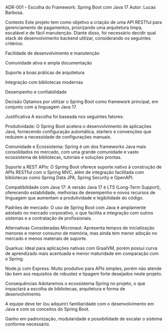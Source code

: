 ADR-001 – Escolha do Framework: Spring Boot com Java 17
Autor: Lucas Barbosa.

Contexto
Este projeto tem como objetivo a criação de uma API RESTful para gerenciamento de pagamentos, priorizando uma arquitetura limpa, escalável e de fácil manutenção. Diante disso, foi necessário decidir qual stack de desenvolvimento backend utilizar, considerando os seguintes critérios:

Facilidade de desenvolvimento e manutenção

Comunidade ativa e ampla documentação

Suporte a boas práticas de arquitetura

Integração com bibliotecas modernas

Desempenho e confiabilidade

Decisão
Optamos por utilizar o Spring Boot como framework principal, em conjunto com a linguagem Java 17.

Justificativa
A escolha foi baseada nos seguintes fatores:

Produtividade: O Spring Boot acelera o desenvolvimento de aplicações Java, fornecendo configuração automática, starters e convenções que reduzem a necessidade de configurações manuais.

Comunidade e Ecossistema: Spring é um dos frameworks Java mais consolidados no mercado, com uma grande comunidade e vasto ecossistema de bibliotecas, tutoriais e soluções prontas.

Suporte a REST APIs: O Spring Boot oferece suporte nativo à construção de APIs RESTful com o Spring MVC, além de integração facilitada com bibliotecas como Spring Data JPA, Spring Security e OpenAPI.

Compatibilidade com Java 17: A versão Java 17 é LTS (Long-Term Support), oferecendo estabilidade, melhorias de desempenho e novos recursos de linguagem que aumentam a produtividade e legibilidade do código.

Padrões de mercado: O uso de Spring Boot com Java é amplamente adotado no mercado corporativo, o que facilita a integração com outros sistemas e a contratação de profissionais.

Alternativas Consideradas
Micronaut: Apresenta tempos de inicialização menores e menor consumo de memória, mas ainda tem menor adoção no mercado e menos materiais de suporte.

Quarkus: Ideal para aplicações nativas com GraalVM, porém possui curva de aprendizado mais acentuada e menor maturidade em comparação com o Spring.

Node.js com Express: Muito produtivo para APIs simples, porém não atende tão bem aos requisitos de robustez e tipagem forte desejados neste projeto.

Consequências
Adotaremos o ecossistema Spring no projeto, o que impactará a escolha de bibliotecas, arquitetura e forma de desenvolvimento.

A equipe deve ter (ou adquirir) familiaridade com o desenvolvimento em Java e com os conceitos do Spring Boot.

Ganho em padronização, modularidade e possibilidade de escalar o sistema conforme necessário.


